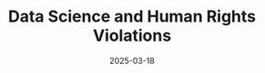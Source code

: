 ---
layout: lecture
published: true    # jekyll on to ensure lecture content is rendered
released: true    # custom variable to display link on webpage
number: 8
week: 8
date: 2025-03-18
presented_by: Patrick Ball
title: Data Science and Human Rights Violations
files:
  slides: 
  survey: 
    name:
    link: 
    required: 
  additional_files:
readings: 
  - name: "To predict and serve?"
    link: "https://rss.onlinelibrary.wiley.com/doi/full/10.1111/j.1740-9713.2016.00960.x"
    target: 
    author: "Kristian Lum, William Isaac"
    publisher: "Royal Statistical Society"
    year: 2016
    type: recommended
    is_h195: true
    edpost:
  - name: "To predict and serve?"
    link: "https://rss.onlinelibrary.wiley.com/doi/full/10.1111/j.1740-9713.2016.00960.x"
    target: 
    author: "Kristian Lum, William Isaac"
    publisher: "Royal Statistical Society"
    year: 2016
    type: recommended
    is_h195: false
    edpost:    
    
  - name: "Violence in Blue"
    link: "https://granta.com/violence-in-blue"
    target: 
    author: "Patrick Ball"
    publisher: "Granta"
    year: 2020
    type: recommended
    is_h195: true
    edpost:
  - name: "Violence in Blue"
    link: "https://granta.com/violence-in-blue"
    target: 
    author: "Patrick Ball"
    publisher: "Granta"
    year: 2020
    type: recommended
    is_h195: false
    edpost:

  - name: "Hidden Pentagon Records Reveal Patterns of Failure in Deadly Airstrikes"
    link: "https://www.nytimes.com/interactive/2021/12/18/us/airstrikes-pentagon-records-civilian-deaths.html"
    target: 
    author: "Azmat Khan"
    publisher: "New York Times"
    year: 2021
    type: optional
    is_h195: true
    edpost:


  - name: "Hidden Pentagon Records Reveal Patterns of Failure in Deadly Airstrikes"
    link: "https://www.nytimes.com/interactive/2021/12/18/us/airstrikes-pentagon-records-civilian-deaths.html"
    target: 
    author: "Azmat Khan"
    publisher: "New York Times"
    year: 2021
    type: optional
    is_h195: 
    edpost:
  
---